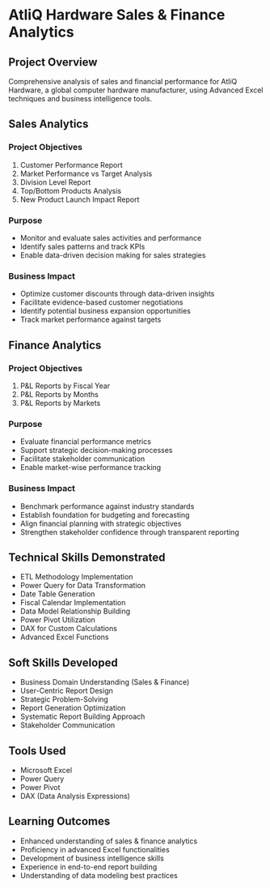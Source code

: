 # AtliQ Hardware Sales & Finance Analytics

## Project Overview
Comprehensive analysis of sales and financial performance for AtliQ Hardware, a global computer hardware manufacturer, using Advanced Excel techniques and business intelligence tools.

## Sales Analytics
### Project Objectives
1. Customer Performance Report
2. Market Performance vs Target Analysis
3. Division Level Report
4. Top/Bottom Products Analysis
5. New Product Launch Impact Report

### Purpose
- Monitor and evaluate sales activities and performance
- Identify sales patterns and track KPIs
- Enable data-driven decision making for sales strategies

### Business Impact
- Optimize customer discounts through data-driven insights
- Facilitate evidence-based customer negotiations
- Identify potential business expansion opportunities
- Track market performance against targets

## Finance Analytics
### Project Objectives
1. P&L Reports by Fiscal Year
2. P&L Reports by Months
3. P&L Reports by Markets

### Purpose
- Evaluate financial performance metrics
- Support strategic decision-making processes
- Facilitate stakeholder communication
- Enable market-wise performance tracking

### Business Impact
- Benchmark performance against industry standards
- Establish foundation for budgeting and forecasting
- Align financial planning with strategic objectives
- Strengthen stakeholder confidence through transparent reporting

## Technical Skills Demonstrated
- ETL Methodology Implementation
- Power Query for Data Transformation
- Date Table Generation
- Fiscal Calendar Implementation
- Data Model Relationship Building
- Power Pivot Utilization
- DAX for Custom Calculations
- Advanced Excel Functions

## Soft Skills Developed
- Business Domain Understanding (Sales & Finance)
- User-Centric Report Design
- Strategic Problem-Solving
- Report Generation Optimization
- Systematic Report Building Approach
- Stakeholder Communication

## Tools Used
- Microsoft Excel
- Power Query
- Power Pivot
- DAX (Data Analysis Expressions)

## Learning Outcomes
- Enhanced understanding of sales & finance analytics
- Proficiency in advanced Excel functionalities
- Development of business intelligence skills
- Experience in end-to-end report building
- Understanding of data modeling best practices
